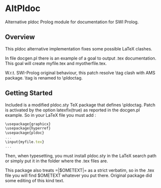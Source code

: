 # AltPldoc
Alternative pldoc Prolog module for documentation for SWI Prolog. 
## Overview
This pldoc alternative implementation fixes some possible LaTeX clashes.

In file docgen.pl there is an example of a goal to output .tex documentation.
This goal will create myfile.tex and myotherfile.tex.

W.r.t. SWI-Prolog original behaviour, this patch resolve \tag clash 
with AMS package. \tag is renamed to \pldoctag.

## Getting Started
Included is a modified pldoc.sty TeX package that defines \pldoctag.
Patch is activated by the option latexfix(true) as reported in the 
docgen.pl example. 
So in your LaTeX file you must add :
```javascript
\usepackage{graphicx}
\usepackage{hyperref}
\usepackage{pldoc}
...
\input{myfile.tex}
...
```
Then, when typesetting, you must install pldoc.sty in the LaTeX search path or 
simply put it in the folder where the .tex files are. 

This package also treats =|$OMETEXT|= as a strict verbatim, so in the .tex file you will find $OMETEXT whatever you put there.
Original package did some editing of this kind text.
